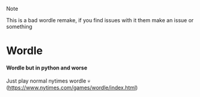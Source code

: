 > [!NOTE]
> This is a bad wordle remake, if you find issues with it them make an issue or something

# Wordle
#### Wordle but in python and worse

Just play normal nytimes wordle 💀 (https://www.nytimes.com/games/wordle/index.html)
